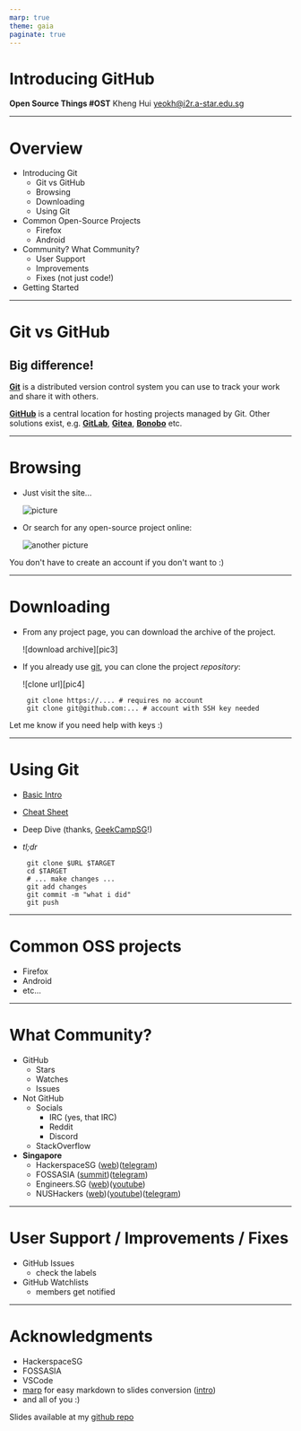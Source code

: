 ```yaml
---
marp: true
theme: gaia
paginate: true
---
```


# Introducing GitHub
**Open Source Things #OST**
Kheng Hui <yeokh@i2r.a-star.edu.sg>


---
# Overview

 - Introducing Git
   - Git vs GitHub
   - Browsing
   - Downloading
   - Using Git
 - Common Open-Source Projects
   - Firefox
   - Android
 - Community? What Community?
   - User Support
   - Improvements
   - Fixes (not just code!)
 - Getting Started

---

# Git vs GitHub

## Big difference!

**[Git][gitscm]** is a distributed version control system you can use to track your work and share it with others.

**[GitHub][github]** is a central location for hosting projects managed by Git. Other solutions exist, e.g. **[GitLab][gitlab]**, **[Gitea][gitea]**, **[Bonobo][bonobo]** etc.

[gitscm]: https://git-scm.com/
[github]: https://github.com/
[gitlab]: https://gitlab.com/
[gitea]: https://gitea.io/
[bonobo]: https://bonobogitserver.com/

---
# Browsing

 - Just visit the site... 

    ![picture][pic1]

 - Or search for any open-source project online:

    ![another picture][pic2]

[pic1]: https://..../
[pic2]: https://..../

You don't have to create an account if you don't want to :)

---
# Downloading

 - From any project page, you can download the archive of the project.

   ![download archive][pic3]

 - If you already use [git][gitscm], you can clone the project *repository*:

   ![clone url][pic4]

        git clone https://.... # requires no account
        git clone git@github.com:... # account with SSH key needed

Let me know if you need help with keys :)

---
# Using Git

 - [Basic Intro][gitintro]
 - [Cheat Sheet][gitcheat]
 - Deep Dive (thanks, [GeekCampSG][geeksg]!)
 - *tl;dr*

        git clone $URL $TARGET
        cd $TARGET
        # ... make changes ...
        git add changes
        git commit -m "what i did"
        git push

[gitintro]: https://.../
[gitcheat]: https://.../
[geeksg]: https://geekcamp.sg/

---
# Common OSS projects

 - Firefox
 - Android
 - etc...
---
# What Community?

 - GitHub
   - Stars
   - Watches
   - Issues
 - Not GitHub
   - Socials
     - IRC (yes, that IRC)
     - Reddit
     - Discord 
   - StackOverflow
 - **Singapore**
   - HackerspaceSG ([web][hsgweb])([telegram][hsgtele])
   - FOSSASIA ([summit][faconf])([telegram][fatele])
   - Engineers.SG ([web][esgweb])([youtube][esgvid])
   - NUSHackers ([web][nhweb])([youtube][nhvid])([telegram][nhtele])


[hsgweb]: https://hackerspace.sg/
[hsgtele]: https://t.me/.../
[faconf]: https://.../
[fatele]: https://t.me/.../
[esgweb]: https://engineers.sg/
[esgvid]: https://youtube.com/.../
[nhweb]: https://.../
[nhvid]: https://youtube.com/.../
[nhtele]: https://t.me/.../

---
# User Support / Improvements / Fixes

- GitHub Issues
  - check the labels
- GitHub Watchlists
  - members get notified

---
# Acknowledgments

- HackerspaceSG
- FOSSASIA
- VSCode
- [marp][marp] for easy markdown to slides conversion ([intro][marpintro])
- and all of you :)

Slides available at my [github repo][mygh]

[marp]: https://marp.app/
[marpintro]: https://levelup.gitconnected.com/creating-professional-presentation-from-markdown-975c65211359
[mygh]: https://github.com/i2r-yeokh/osstalks/

